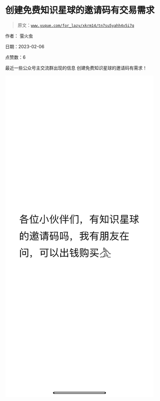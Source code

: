 # 创建免费知识星球的邀请码有交易需求

> 原文：[`www.yuque.com/for_lazy/xkrm14/tn7su5yahh4v5i7q`](https://www.yuque.com/for_lazy/xkrm14/tn7su5yahh4v5i7q)

作者： 萤火虫

日期：2023-02-06

点赞数：6

最近一些公众号主交流群出现的信息 创建免费知识星球的邀请码有需求！

![](img/e88276cea6b3df8802c2b321e671f24d.png)

